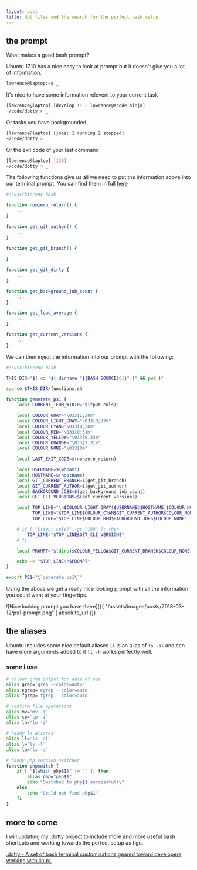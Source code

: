 ```yaml
---
layout: post
title: dot files and the search for the perfect bash setup
---
```


## the prompt

What makes a good bash prompt?

Ubuntu 17.10 has a nice easy to look at prompt but it doesn't give you a lot of information.

```bash
lawrence@laptop:~$ _
```

It's nice to have some information relevent to your current task

```bash
[lawrence@laptop] [develop !? - lawrence@acode.ninja]
~/code/dotty > _
```

Or tasks you have backgrounded

```bash
[lawrence@laptop] [jobs: 1 running 2 stopped]
~/code/dotty > _
```

Or the exit code of your last command

```bash
[lawrence@laptop] [130]
~/code/dotty > _
```

The following functions give us all we need to put the information above into our
terminal prompt. You can find them in full [here](https://github.com/acodeninja/.dotty/blob/develop/modules/ps1/functions.sh)

```bash
#!/usr/bin/env bash

function nonzero_return() {
	...
}

function get_git_author() {
	...
}

function get_git_branch() {
	...
}

function get_git_dirty {
	...
}

function get_background_job_count {
	...
}

function get_load_average {
	...
}

function get_current_versions {
	...
}
```

We can then inject the information into our prompt with the following:

```bash
#!/usr/bin/env bash

THIS_DIR="$( cd "$( dirname "${BASH_SOURCE[0]}" )" && pwd )"

source $THIS_DIR/functions.sh

function generate_ps1 {
    local CURRENT_TERM_WIDTH="$(tput cols)"

    local COLOUR_GRAY="\033[1;30m"
    local COLOUR_LIGHT_GRAY="\033[0;37m"
    local COLOUR_CYAN="\033[0;36m"
    local COLOUR_RED="\033[0;31m"
    local COLOUR_YELLOW="\033[0;33m"
    local COLOUR_ORANGE="\033[1;31m"
    local COLOUR_NONE="\033[0m"

    local LAST_EXIT_CODE=$(nonzero_return)

    local USERNAME=$(whoami)
    local HOSTNAME=$(hostname)
    local GIT_CURRENT_BRANCH=$(get_git_branch)
    local GIT_CURRENT_AUTHOR=$(get_git_author)
    local BACKGROUND_JOBS=$(get_background_job_count)
    local GET_CLI_VERSIONS=$(get_current_versions)

    local TOP_LINE="\n$COLOUR_LIGHT_GRAY[$USERNAME@$HOSTNAME]$COLOUR_NONE"
          TOP_LINE="$TOP_LINE$COLOUR_CYAN$GIT_CURRENT_AUTHOR$COLOUR_NONE"
          TOP_LINE="$TOP_LINE$COLOUR_RED$BACKGROUND_JOBS$COLOUR_NONE"

    # if [ "$(tput cols)" -gt "100" ]; then
        TOP_LINE="$TOP_LINE$GET_CLI_VERSIONS"
    # fi

    local PROMPT="$(dirs)$COLOUR_YELLOW$GIT_CURRENT_BRANCH$COLOUR_NONE > "

    echo -e "$TOP_LINE\n$PROMPT"
}

export PS1="\`generate_ps1\`"
```

Using the above we get a really nice looking prompt with all the information you
could want at your fingertips.

![Nice looking prompt you have there]({{ "/assets/images/posts/2018-03-12/ps1-prompt.png" | absolute_url }})

## the aliases

Ubuntu includes some nice default aliases `ll` is an alias of `ls -al` and can have more arguments added to it `ll -h` works perfectly well.

### some i use

```bash
# colour grep output for ease of use
alias grep='grep --color=auto'
alias egrep='egrep --color=auto'
alias fgrep='fgrep --color=auto'

# confirm file operations
alias mv='mv -i'
alias cp='cp -i'
alias ln='ln -i'

# handy ls aliases
alias ll='ls -al'
alias l='ls -l'
alias la='ls -a'

# handy php version switcher
function phpswitch {
    if [ "$(which php$1)" != "" ]; then
        alias php="php$1"
        echo "Switched to php$1 successfully"
    else
        echo "Could not find php$1"
    fi
}
```

## more to come

I will updating my .dotty project to include more and more useful bash shortcuts
and working towards the perfect setup as I go.

[.dotty - A set of bash terminal customisations geared toward developers working with linux.](https://github.com/acodeninja/.dotty)
